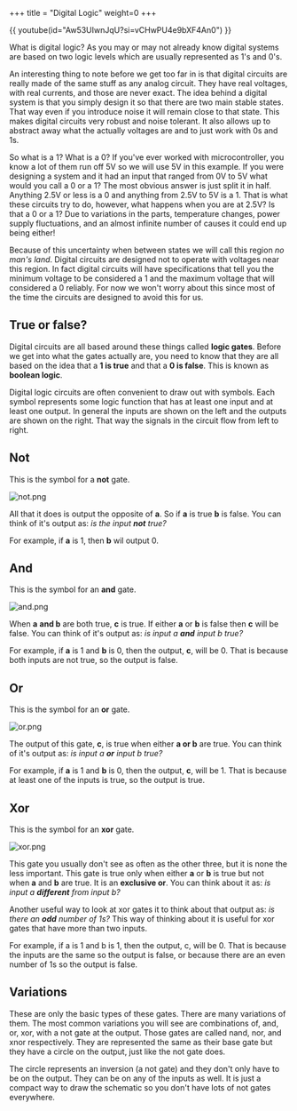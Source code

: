 +++
title = "Digital Logic"
weight=0
+++

{{ youtube(id="Aw53UIwnJqU?si=vCHwPU4e9bXF4An0") }}

What is digital logic? As you may or may not already know digital systems are based on two logic levels which are usually represented as 1's and 0's.

An interesting thing to note before we get too far in is that digital circuits are really made of the same stuff as any analog circuit. They have real voltages, with real currents, and those are never exact. The idea behind a digital system is that you simply design it so that there are two main stable states. That way even if you introduce noise it will remain close to that state. This makes digital circuits very robust and noise tolerant. It also allows up to abstract away what the actually voltages are and to just work with 0s and 1s.

So what is a 1? What is a 0? If you've ever worked with microcontroller, you know a lot of them run off 5V so we will use 5V in this example. If you were designing a system and it had an input that ranged from 0V to 5V what would you call a 0 or a 1? The most obvious answer is just split it in half. Anything 2.5V or less is a 0 and anything from 2.5V to 5V is a 1. That is what these circuits try to do, however, what happens when you are at 2.5V? Is that a 0 or a 1? Due to variations in the parts, temperature changes, power supply fluctuations, and an almost infinite number of causes it could end up being either!

Because of this uncertainty when between states we will call this region _no man's land_. Digital circuits are designed not to operate with voltages near this region. In fact digital circuits will have specifications that tell you the minimum voltage to be considered a 1 and the maximum voltage that will considered a 0 reliably. For now we won't worry about this since most of the time the circuits are designed to avoid this for us.
## True or false?

Digital circuits are all based around these things called **logic gates**. Before we get into what the gates actually are, you need to know that they are all based on the idea that a **1 is true** and that a **0 is false**. This is known as **boolean logic**.

Digital logic circuits are often convenient to draw out with symbols. Each symbol represents some logic function that has at least one input and at least one output. In general the inputs are shown on the left and the outputs are shown on the right. That way the signals in the circuit flow from left to right.

## Not

This is the symbol for a **not** gate.

![not.png](https://cdn.alchitry.com/background/not.png)

All that it does is output the opposite of **a**. So if **a** is true **b** is false. You can think of it's output as: _is the input_ **_not_** _true?_

For example, if **a** is 1, then **b** wil output 0.
## And

This is the symbol for an **and** gate.

![and.png](https://cdn.alchitry.com/background/and.png)

When **a** **and b** are both true, **c** is true. If either **a** or **b** is false then **c** will be false. You can think of it's output as: _is input a_ **_and_** _input b true?_

For example, if **a** is 1 and **b** is 0, then the output, **c**, will be 0. That is because both inputs are not true, so the output is false.
## Or

This is the symbol for an **or** gate.

![or.png](https://cdn.alchitry.com/background/or.png)

The output of this gate, **c**, is true when either **a or b** are true. You can think of it's output as: _is input a_ **_or_** _input b true?_

For example, if **a** is 1 and **b** is 0, then the output, **c**, will be 1. That is because at least one of the inputs is true, so the output is true.
## Xor

This is the symbol for an **xor** gate.

![xor.png](https://cdn.alchitry.com/background/xor.png)

This gate you usually don't see as often as the other three, but it is none the less important. This gate is true only when either **a** or **b** is true but not when **a** and **b** are true. It is an **exclusive or**. You can think about it as: _is input a_ **_different_** _from input b?_

Another useful way to look at xor gates it to think about that output as: _is there an_ **_odd_** _number of 1s?_ This way of thinking about it is useful for xor gates that have more than two inputs.

For example, if a is 1 and b is 1, then the output, c, will be 0. That is because the inputs are the same so the output is false, or because there are an even number of 1s so the output is false.
## Variations

These are only the basic types of these gates. There are many variations of them. The most common variations you will see are combinations of, and, or, xor, with a not gate at the output. Those gates are called nand, nor, and xnor respectively. They are represented the same as their base gate but they have a circle on the output, just like the not gate does.

The circle represents an inversion (a not gate) and they don't only have to be on the output. They can be on any of the inputs as well. It is just a compact way to draw the schematic so you don't have lots of not gates everywhere.